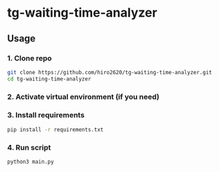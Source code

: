 ﻿# tg-waiting-time-analyzer

## Usage

### 1. Clone repo
```bash
git clone https://github.com/hiro2620/tg-waiting-time-analyzer.git
cd tg-waiting-time-analyzer
```
### 2. Activate virtual environment (if you need)
### 3. Install requirements
```bash
pip install -r requirements.txt
```
### 4. Run script
```bash
python3 main.py
```

